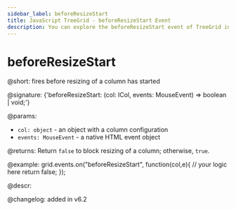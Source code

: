 ```yaml
---
sidebar_label: beforeResizeStart
title: JavaScript TreeGrid - beforeResizeStart Event 
description: You can explore the beforeResizeStart event of TreeGrid in the documentation of the DHTMLX JavaScript UI library. Browse developer guides and API reference, try out code examples and live demos, and download a free 30-day evaluation version of DHTMLX Suite.
---
```


# beforeResizeStart

@short: fires before resizing of a column has started

@signature: {'beforeResizeStart: (col: ICol, events: MouseEvent) => boolean | void;'}

@params:
- `col: object` - an object with a column configuration
- `events: MouseEvent` - a native HTML event object

@returns:
Return `false` to block resizing of a column; otherwise, `true`.

@example:
grid.events.on("beforeResizeStart", function(col,e){
	// your logic here
    return false;
});

@descr:

@changelog:
added in v6.2
